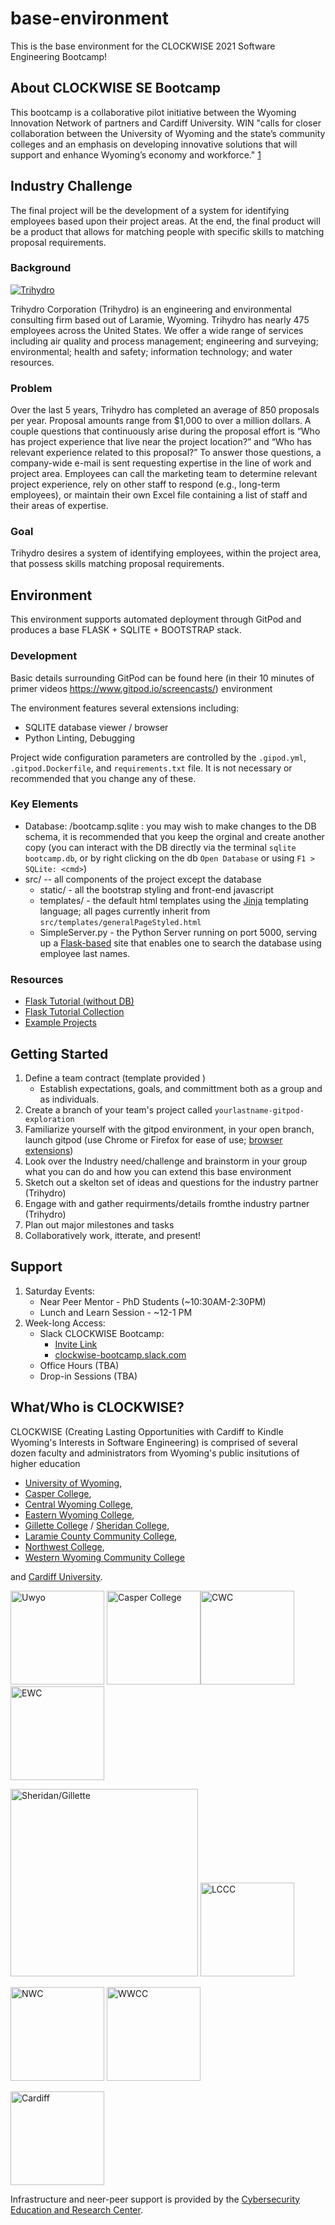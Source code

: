 # base-environment

This is the base environment for the CLOCKWISE 2021 Software Engineering Bootcamp!

## About CLOCKWISE SE Bootcamp

This bootcamp is a collaborative pilot initiative between the Wyoming Innovation Network of partners and Cardiff University. WIN "calls for closer collaboration between the University of Wyoming and the state’s community colleges and an emphasis on developing innovative solutions that will support and enhance Wyoming’s economy and workforce." [1](https://governor.wyo.gov/media/news-releases/2021-news-releases/governor-unveils-higher-education-initiative-with-new-approach) 


## Industry Challenge

The final project will be the development of a system for identifying employees based upon their project areas. At the end, the final product will be a product that allows for matching people with specific skills to matching proposal requirements.

### Background
[![Trihydro](https://www.trihydro.com/images/default-source/layout-images/logo.png)](https://www.trihydro.com)

Trihydro Corporation (Trihydro) is an engineering and environmental consulting firm based out of Laramie, Wyoming. Trihydro has nearly 475 employees across the United States. We offer a wide range of services including air quality and process management; engineering and surveying; environmental; health and safety; information technology; and water resources.

### Problem
Over the last 5 years, Trihydro has completed an average of 850 proposals per year. Proposal amounts range from $1,000 to over a million dollars. A couple questions that continuously arise during the proposal effort is “Who has project experience that live near the project location?” and “Who has relevant experience related to this proposal?” To answer those questions, a company-wide e-mail is sent requesting expertise in the line of work and project area. Employees can call the marketing team to determine relevant project experience, rely on other staff to respond (e.g., long-term employees), or maintain their own Excel file containing a list of staff and their areas of expertise.

### Goal

Trihydro desires a system of identifying employees, within the project area, that possess skills matching proposal requirements.

## Environment
This environment supports automated deployment through GitPod and produces a base FLASK + SQLITE + BOOTSTRAP stack.

### Development 

Basic details surrounding GitPod can be found here (in their 10 minutes of primer videos https://www.gitpod.io/screencasts/) environment 

The environment features several extensions including:
   * SQLITE database viewer / browser
   * Python Linting, Debugging

Project wide configuration parameters are controlled by the `.gipod.yml`, `.gitpod.Dockerfile`, and `requirements.txt` file. It is not necessary or recommended that you change any of these.

### Key Elements

  * Database: /bootcamp.sqlite : you may wish to make changes to the DB schema, it is recommended that you keep the orginal and create another copy (you can interact with the DB directly via the terminal `sqlite bootcamp.db`, or by right clicking on the db `Open Database` or using `F1 > SQLite: <cmd>`)
  * src/  -- all components of the project except the database
    * static/  - all the bootstrap styling and front-end javascript
    * templates/ - the default html templates using the [Jinja](https://jinja.palletsprojects.com/en/2.11.x/) templating language; all pages currently inherit from `src/templates/generalPageStyled.html`
    * SimpleServer.py - the Python Server running on port 5000, serving up a [Flask-based](https://flask.palletsprojects.com/en/1.1.x/) site that enables one to search the database using employee last names.




### Resources

 * [Flask Tutorial (without DB)](https://flask.palletsprojects.com/en/1.1.x/tutorial/)
 * [Flask Tutorial Collection](https://realpython.com/tutorials/flask/)
 * [Example Projects](https://www.fullstackpython.com/flask.html)



## Getting Started

1. Define a team contract (template provided ) 
   * Establish expectations, goals, and committment both as a group and as individuals.
1. Create a branch of your team's project called `yourlastname-gitpod-exploration`
1. Familiarize yourself with the gitpod environment, in your open branch, launch gitpod (use Chrome or Firefox for ease of use; [browser extensions](https://www.gitpod.io/docs/browser-extension/))
1. Look over the Industry need/challenge and brainstorm in your group what you can do and how you can extend this base environment
1. Sketch out a skelton set of ideas and questions for the industry partner (Trihydro) 
1. Engage with and gather requirments/details fromthe industry partner (Trihydro) 
1. Plan out major milestones and tasks
1. Collaboratively work, itterate, and present!

## Support
1. Saturday Events:
   * Near Peer Mentor - PhD Students (~10:30AM-2:30PM)
   * Lunch and Learn Session - ~12-1 PM 
1. Week-long Access:
   * Slack CLOCKWISE Bootcamp:
      * [Invite Link](https://join.slack.com/t/clockwise-bootcamp/shared_invite/zt-nu2mzbza-uvGPV1pXr0lHbJskgr_Y~Q)
      * [clockwise-bootcamp.slack.com](clockwise-bootcamp.slack.com) 
    * Office Hours (TBA)
    * Drop-in Sessions (TBA)

 
 ## What/Who is CLOCKWISE?

 CLOCKWISE (Creating Lasting Opportunities with Cardiff to Kindle Wyoming's Interests in Software Engineering) is comprised of several dozen faculty and administrators from Wyoming's public insitutions of higher education
   * [University of Wyoming](www.uwyo.edu), 
   * [Casper College](http://www.caspercollege.edu/), 
   * [Central Wyoming College](http://cwc.edu/), 
   * [Eastern Wyoming College](https://ewc.wy.edu/), 
   * [Gillette College](http://www.sheridan.edu/about/gillette) / [Sheridan College](http://www.sheridan.edu/), 
   * [Laramie County Community College](http://www.lccc.wy.edu/), 
   * [Northwest College](http://www.nwc.edu/), 
   * [Western Wyoming Community College](http://www.westernwyoming.edu/) 

and [Cardiff University](https://www.cardiff.ac.uk/).

[<img src="https://upload.wikimedia.org/wikipedia/commons/1/18/University_of_Wyoming_logo.svg" alt="Uwyo" title="Uwyo" width="150" />](http://www.uwyo.edu) [<img src="https://upload.wikimedia.org/wikipedia/commons/e/ee/Casper_College_wordmark.svg" alt="Casper College" title="Casper College" width="150" />](http://www.caspercollege.edu)[<img src="https://www.cwc.edu/media/marketing-files/cwcedu/style-assets/icons/cwc-logo-blue@2x.png" alt="CWC" title="CWC" width="150" />](http://www.cwc.edu)[<img src="https://uqwf03nohzf4b5l9s1r9ke214de-wpengine.netdna-ssl.com/wp-content/uploads/2020/10/EWC_LogoBlackB.png" alt="EWC" title="EWC" width="150" />](http://https://ewc.wy.edu/)

[<img src="https://www.sheridan.edu/wp-content/uploads/2015/12/SC-NWCCD-GC_large.png" alt="Sheridan/Gillette" title="Sheridan/Gillette" width="300"/>](https://www.sheridan.edu) [<img src="https://upload.wikimedia.org/wikipedia/en/3/3c/Laramie_County_CC_logo.jpg" alt="LCCC" title="LCCC" width="150"/>](http://www.lccc.wy.edu)

[<img src="http://www.uwyo.edu/acadaffairs/degree-plans/_files/images/comm-colleges/nwc_logo_605x206.gif" alt="NWC" title="NWC" width="150" />](http://www.nwc.org) [<img src="https://www.mtsacc.org/colleges/uploads/2017/10/Western-Wyoming-Community-College-300x142.jpg" alt="WWCC" title="WWCC" width="150"/>](http://www.westernwyoming.edu/)

[<img src="https://upload.wikimedia.org/wikipedia/commons/3/35/Cardiff-university-vector-logo.svg" alt="Cardiff" title="Cardiff" width="150"/>](https://www.cardiff.ac.uk/)


Infrastructure and neer-peer support is provided by the [Cybersecurity Education and Research Center](http://www.uwyo.edu/CEDAR).
